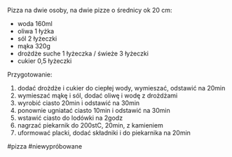 Pizza na dwie osoby, na dwie pizze o średnicy ok 20 cm:
- woda 160ml
- oliwa 1 łyżka
- sól 2 łyżeczki
- mąka 320g
- drożdże suche 1 łyżeczka / świeże 3 łyżeczki
- cukier 0,5 łyżeczki

Przygotowanie:
1. dodać drożdże i cukier do ciepłej wody, wymieszać, odstawić na 20min
2. wymieszać mąkę i sól, dodać oliwę i wodę z drożdżami
3. wyrobić ciasto 20min i odstawić na 30min
4. ponownie ugniatać ciasto 10min i odstawić na 30min
5. wstawić ciasto do lodówki na 2godz
6. nagrzać piekarnik  do 200stC, 20min, z kamieniem
7. uformować placki,  dodać składniki i do piekarnika na 20min

#pizza #niewypróbowane 